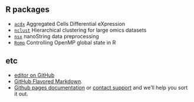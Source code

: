 ## R packages

* [`acdx`](https://github.com/pwirapati/acdx) Aggregated Cells Differential eXpression
* [`nclust`](https://github.com/pwirapati/nclust) Hierarchical clustering for large omics datasets
* [`nsx`](https://github.com/pwirapati/nsx) nanoString data preprocessing
* [`Romp`](https://github.com/pwirapati/Romp) Controlling OpenMP global state in R

## etc

* [editor on GitHub](https://github.com/pwirapati/pwirapati.github.io/edit/master/index.md)
* [GitHub Flavored Markdown](https://guides.github.com/features/mastering-markdown/).
* [Github pages documentation](https://help.github.com/categories/github-pages-basics/) or [contact support](https://github.com/contact) and we’ll help you sort it out.

